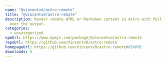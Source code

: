 ```yaml
---
name: "@vincentvd/astro-remote"
title: "@vincentvd/astro-remote"
description: Render remote HTML or Markdown content in Astro with full control
  over the output.
categories:
  - uncategorized
npmUrl: https://www.npmjs.com/package/@vincentvd/astro-remote
repoUrl: https://github.com/VincentvD/astro-remote
homepageUrl: https://github.com/VincentvD/astro-remote#README
downloads: 5
---
```

